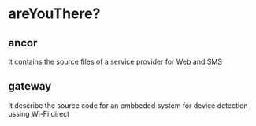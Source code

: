 # areYouThere?
## ancor
It contains the source files of a service provider for Web and SMS
## gateway
It describe the source code for an embbeded system for device detection ussing Wi-Fi direct
